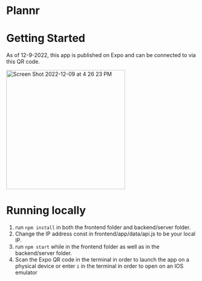 # Plannr

# Getting Started

As of 12-9-2022, this app is published on Expo and can be connected to via this QR code. 

<img width="314" alt="Screen Shot 2022-12-09 at 4 26 23 PM" src="https://user-images.githubusercontent.com/77033552/206811396-6663abc8-947d-4f82-883a-8b6a44c78841.png">

# Running locally

1. run `npm install` in both the frontend folder and backend/server folder. 
2. Change the IP address const in frontend/app/data/api.js to be your local IP.
3. run `npm start` while in the frontend folder as well as in the backend/server folder. 
4. Scan the Expo QR code in the terminal in order to launch the app on a physical device or enter `i` in the terminal in order to open on an IOS emulator
